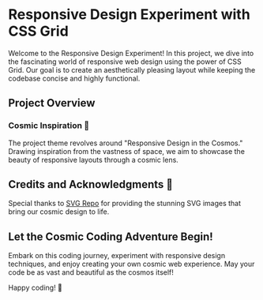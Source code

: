 # Responsive Design Experiment with CSS Grid

Welcome to the Responsive Design Experiment! In this project, we dive into the fascinating world of responsive web design using the power of CSS Grid. Our goal is to create an aesthetically pleasing layout while keeping the codebase concise and highly functional.

## Project Overview

### Cosmic Inspiration 🌌

The project theme revolves around "Responsive Design in the Cosmos." Drawing inspiration from the vastness of space, we aim to showcase the beauty of responsive layouts through a cosmic lens.

## Credits and Acknowledgments 🙌

Special thanks to [SVG Repo](https://www.svgrepo.com/) for providing the stunning SVG images that bring our cosmic design to life.

## Let the Cosmic Coding Adventure Begin!

Embark on this coding journey, experiment with responsive design techniques, and enjoy creating your own cosmic web experience. May your code be as vast and beautiful as the cosmos itself!

Happy coding! 🌟
